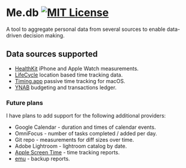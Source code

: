 # Me.db [![MIT License](https://img.shields.io/badge/license-MIT-blue.svg?style=flat)](https://opensource.org/licenses/MIT)

A tool to aggregate personal data from several sources to enable data-driven
decision making.

## Data sources supported

* [HealthKit](/datasets/me_db/providers/health_kit) iPhone and Apple Watch measurements.
* [LifeCycle](/datasets/me_db/providers/life_cycle) location based time tracking data.
* [Timing.app](/datasets/me_db/providers/timing) passive time tracking for macOS.
* [YNAB](/datasets/me_db/providers/ynab) budgeting and transactions ledger.

### Future plans

I have plans to add support for the following additional providers:

* Google Calendar - duration and times of calendar events.
* OmniFocus - number of tasks completed / added per day.
* Git repo - measurements for diff sizes over time.
* Adobe Lightroom - lightroom catalog by date.
* [Apple Screen Time](https://support.apple.com/en-gb/HT208982) - time tracking
  reports.
* [emu](https://github.com/ChrisCummins/emu) - backup reports.
